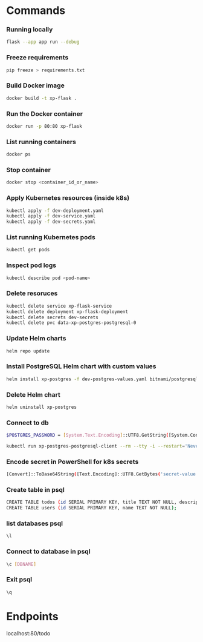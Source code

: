 # Commands

### Running locally

```sh
flask --app app run --debug
```

### Freeze requirements

```sh
pip freeze > requirements.txt
```

### Build Docker image

```sh
docker build -t xp-flask .
```

### Run the Docker container

```sh
docker run -p 80:80 xp-flask
```

### List running containers

```sh
docker ps
```

### Stop container

```sh
docker stop <container_id_or_name>
```

### Apply Kubernetes resources (inside k8s)

```sh
kubectl apply -f dev-deployment.yaml
kubectl apply -f dev-service.yaml
kubectl apply -f dev-secrets.yaml
```

### List running Kubernetes pods

```sh
kubectl get pods
```

### Inspect pod logs

```sh
kubectl describe pod <pod-name>
```

### Delete resoruces

```sh
kubectl delete service xp-flask-service
kubectl delete deployment xp-flask-deployment
kubectl delete secrets dev-secrets
kubectl delete pvc data-xp-postgres-postgresql-0
```

### Update Helm charts

```sh
helm repo update
```

### Install PostgreSQL Helm chart with custom values

```sh
helm install xp-postgres -f dev-postgres-values.yaml bitnami/postgresql
```

### Delete Helm chart

```sh
helm uninstall xp-postgres
```

### Connect to db

```sh
$POSTGRES_PASSWORD = [System.Text.Encoding]::UTF8.GetString([System.Convert]::FromBase64String((kubectl get secret --namespace default xp-postgres-postgresql -o jsonpath="{.data.postgres-password}")))

kubectl run xp-postgres-postgresql-client --rm --tty -i --restart='Never' --namespace default --image docker.io/bitnami/postgresql:17.0.0-debian-12-r6 --env="PGPASSWORD=$POSTGRES_PASSWORD" --command -- psql --host xp-postgres-postgresql -U postgres -d postgres -p 5432
```

### Encode secret in PowerShell for k8s secrets

```sh
[Convert]::ToBase64String([Text.Encoding]::UTF8.GetBytes('secret-value'))
```

### Create table in psql

```sh
CREATE TABLE todos (id SERIAL PRIMARY KEY, title TEXT NOT NULL, description TEXT NOT NULL);
CREATE TABLE users (id SERIAL PRIMARY KEY, name TEXT NOT NULL);
```

### list databases psql

```sh
\l
```

### Connect to database in psql

```sh
\c [DBNAME]
```

### Exit psql

```sh
\q
```

# Endpoints

localhost:80/todo